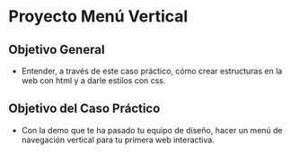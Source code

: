 # **Proyecto Menú Vertical**

## **Objetivo General**

* Entender, a través de este caso práctico, cómo crear estructuras en la web con html y a darle estilos con css.

## **Objetivo del Caso Práctico**

* Con la demo que te ha pasado tu equipo de diseño, hacer un menú de navegación vertical para tu primera web interactiva.
